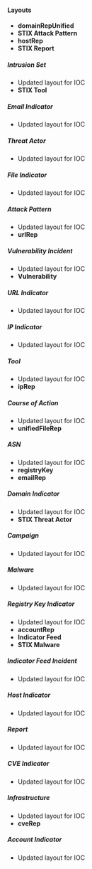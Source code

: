 
#### Layouts
- **domainRepUnified**
- **STIX Attack Pattern**
- **hostRep**
- **STIX Report**
##### Intrusion Set
- Updated layout for IOC
- **STIX Tool**
##### Email Indicator
- Updated layout for IOC
##### Threat Actor
- Updated layout for IOC
##### File Indicator
- Updated layout for IOC
##### Attack Pattern
- Updated layout for IOC
- **urlRep**
##### Vulnerability Incident
- Updated layout for IOC
- **Vulnerability**
##### URL Indicator
- Updated layout for IOC
##### IP Indicator
- Updated layout for IOC
##### Tool
- Updated layout for IOC
- **ipRep**
##### Course of Action
- Updated layout for IOC
- **unifiedFileRep**
##### ASN
- Updated layout for IOC
- **registryKey**
- **emailRep**
##### Domain Indicator
- Updated layout for IOC
- **STIX Threat Actor**
##### Campaign
- Updated layout for IOC
##### Malware
- Updated layout for IOC
##### Registry Key Indicator
- Updated layout for IOC
- **accountRep**
- **Indicator Feed**
- **STIX Malware**
##### Indicator Feed Incident
- Updated layout for IOC
##### Host Indicator
- Updated layout for IOC
##### Report
- Updated layout for IOC
##### CVE Indicator
- Updated layout for IOC
##### Infrastructure
- Updated layout for IOC
- **cveRep**
##### Account Indicator
- Updated layout for IOC

